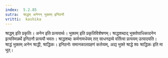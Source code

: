 ```yaml
---
index:  5.2.85
sutra:  श्राद्धम् अनेनन् भुक्तम् इनिठनौ
vritti:  kashika 
---
```


श्राद्धम् इति प्रकृतिः। अनेन इति प्रत्ययार्थः। भुक्तम् इति प्रकृतिविशेषणम्। श्राद्धशब्दाद् भुक्तोपाधिकादनेन इत्यस्मिन्नर्थे इनिठनौ प्रत्ययौ भवतः। श्राद्धशब्दः कर्मनामधेयम् तत् साधनद्रव्ये वर्तित्वा प्रत्ययम् उत्पादयति। श्राद्धं भुक्तम् अनेन श्राद्धी, श्राद्धिकः। इनिठनोः समानकालग्रहणं कर्तव्यम्, अद्य भुक्ते श्राद्धे श्वः श्राद्धिकः इति मा भूत्।

